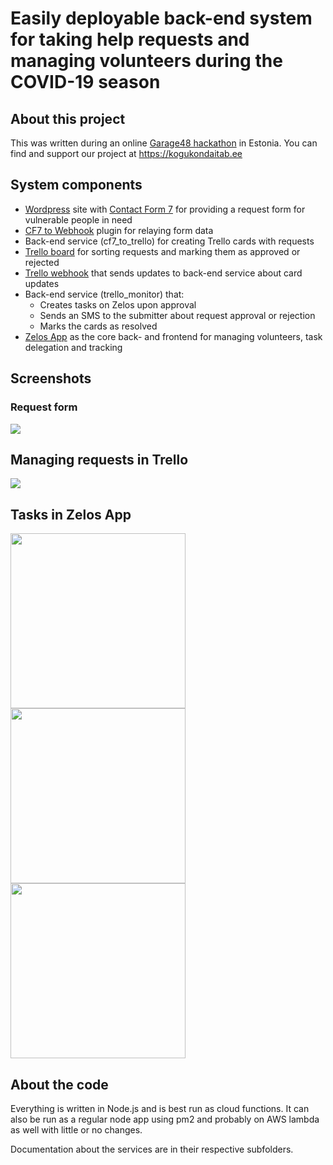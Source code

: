 
# Easily deployable back-end system for taking help requests and managing volunteers during the COVID-19 season

## About this project

This was written during an online [Garage48 hackathon](http://garage48.org/events/hack-the-crisis) in Estonia.
You can find and support our project at https://kogukondaitab.ee

## System components

* [Wordpress](https://www.wordpress.com) site with [Contact Form 7](https://wordpress.org/plugins/contact-form-7/) for providing a request form for vulnerable people in need
* [CF7 to Webhook](https://wordpress.org/plugins/cf7-to-zapier/) plugin for relaying form data
* Back-end service (cf7_to_trello) for creating Trello cards with requests
* [Trello board](https://www.trello.com) for sorting requests and marking them as approved or rejected
* [Trello webhook](https://developers.trello.com/page/webhooks) that sends updates to back-end service about card updates
* Back-end service (trello_monitor) that:
  * Creates tasks on Zelos upon approval
  * Sends an SMS to the submitter about request approval or rejection
  * Marks the cards as resolved
* [Zelos App](https://www.getzelos.com) as the core back- and frontend for managing volunteers, task delegation and tracking

## Screenshots

### Request form
![](https://i.imgur.com/26x6tu3.png)

## Managing requests in Trello
![](https://i.imgur.com/gEIuFH8.png)

## Tasks in Zelos App
<img src="https://i.imgur.com/oiGJbVc.png" width="280"> <img src="https://i.imgur.com/uV6vy3w.png" width="280"> <img src="https://i.imgur.com/w84W1XZ.png" width="280">

## About the code

Everything is written in Node.js and is best run as cloud functions. It can also be run as a regular node app using pm2 and probably on AWS lambda as well with little or no changes.  

Documentation about the services are in their respective subfolders.
